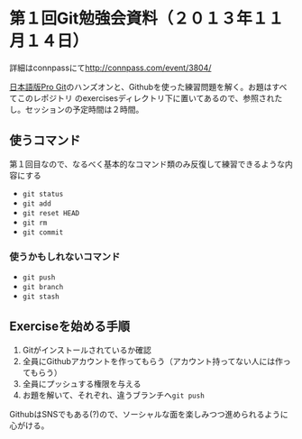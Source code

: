 # 第１回Git勉強会資料（２０１３年１１月１４日）

  詳細はconnpassにて<http://connpass.com/event/3804/>

  [日本語版Pro Git]のハンズオンと、Githubを使った練習問題を解く。お題はすべてこのレポジトリ
  のexercisesディレクトリ下に置いてあるので、参照されたし。セッションの予定時間は２時間。

## 使うコマンド

第１回目なので、なるべく基本的なコマンド類のみ反復して練習できるような内容にする

  - `git status`
  - `git add`
  - `git reset HEAD`
  - `git rm`
  - `git commit`

### 使うかもしれないコマンド

  - `git push`
  - `git branch`
  - `git stash`

## Exerciseを始める手順

  1. Gitがインストールされているか確認
  2. 全員にGithubアカウントを作ってもらう（アカウント持ってない人には作ってもらう）
  3. 全員にプッシュする権限を与える
  4. お題を解いて、それぞれ、違うブランチへ`git push`

  GithubはSNSでもある(?)ので、ソーシャルな面を楽しみつつ進められるように心がける。

[日本語版Pro Git]: http://git-scm.com/book/ja

